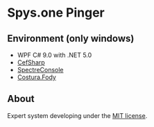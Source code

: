 Spys.one Pinger
=====================

## Environment (only windows)
- WPF C# 9.0 with .NET 5.0
- [CefSharp](https://github.com/cefsharp/CefSharp)
- [SpectreConsole](https://spectreconsole.net)
- [Costura.Fody](https://github.com/Fody/Costura)

## About
Expert system developing under the [MIT license](LICENSE).

